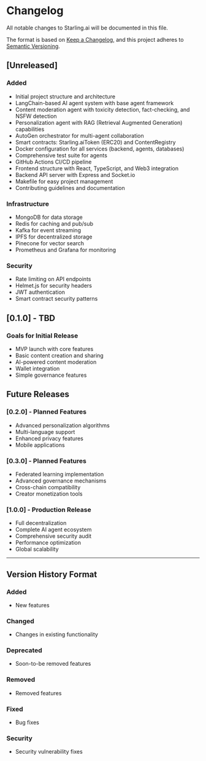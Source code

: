 # Changelog

All notable changes to Starling.ai will be documented in this file.

The format is based on [Keep a Changelog](https://keepachangelog.com/en/1.0.0/),
and this project adheres to [Semantic Versioning](https://semver.org/spec/v2.0.0.html).

## [Unreleased]

### Added
- Initial project structure and architecture
- LangChain-based AI agent system with base agent framework
- Content moderation agent with toxicity detection, fact-checking, and NSFW detection
- Personalization agent with RAG (Retrieval Augmented Generation) capabilities
- AutoGen orchestrator for multi-agent collaboration
- Smart contracts: Starling.aiToken (ERC20) and ContentRegistry
- Docker configuration for all services (backend, agents, databases)
- Comprehensive test suite for agents
- GitHub Actions CI/CD pipeline
- Frontend structure with React, TypeScript, and Web3 integration
- Backend API server with Express and Socket.io
- Makefile for easy project management
- Contributing guidelines and documentation

### Infrastructure
- MongoDB for data storage
- Redis for caching and pub/sub
- Kafka for event streaming
- IPFS for decentralized storage
- Pinecone for vector search
- Prometheus and Grafana for monitoring

### Security
- Rate limiting on API endpoints
- Helmet.js for security headers
- JWT authentication
- Smart contract security patterns

## [0.1.0] - TBD

### Goals for Initial Release
- MVP launch with core features
- Basic content creation and sharing
- AI-powered content moderation
- Wallet integration
- Simple governance features

## Future Releases

### [0.2.0] - Planned Features
- Advanced personalization algorithms
- Multi-language support
- Enhanced privacy features
- Mobile applications

### [0.3.0] - Planned Features
- Federated learning implementation
- Advanced governance mechanisms
- Cross-chain compatibility
- Creator monetization tools

### [1.0.0] - Production Release
- Full decentralization
- Complete AI agent ecosystem
- Comprehensive security audit
- Performance optimization
- Global scalability

---

## Version History Format

### Added
- New features

### Changed
- Changes in existing functionality

### Deprecated
- Soon-to-be removed features

### Removed
- Removed features

### Fixed
- Bug fixes

### Security
- Security vulnerability fixes 